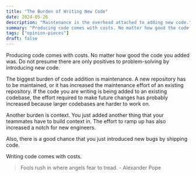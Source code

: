 ```yaml
---
title: "The Burden of Writing New Code"
date: 2024-05-26
description: "Maintenance is the overhead attached to adding new code."
summary: "Producing code comes with costs. No matter how good the code you added was. Do not presume there are only positives to problem-solving by introducing new code."
tags: ["opinion-pieces"]
draft: false
---
```


Producing code comes with costs. No matter how good the code you added was. Do not presume there are only positives to problem-solving by introducing new code.

The biggest burden of code addition is maintenance. A new repository has to be maintained, or it has increased the maintenance effort of an existing repository. If the code you are writing is being added to an existing codebase, the effort required to make future changes has probably increased because larger codebases are harder to work on.

Another burden is context. You just added another thing that your teammates have to build context in. The effort to ramp up has also increased a notch for new engineers.

Also, there is a good chance that you just introduced new bugs by shipping code.

Writing code comes with costs.

> Fools rush in where angels fear to tread. - Alexander Pope
